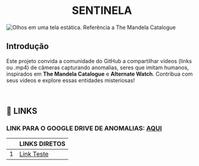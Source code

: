 <h1 align="center">SENTINELA</h1>

![Olhos em uma tela estática. Referência a The Mandela Catalogue](logoSentinela.jpeg)

## Introdução
Este projeto convida a comunidade do GitHub a compartilhar vídeos (links ou .mp4) de câmeras capturando anomalias, seres que imitam humanos, inspirados em **The Mandela Catalogue** e **Alternate Watch**. Contribua com seus vídeos e explore essas entidades misteriosas!

<br>

## 🔗 LINKS
### LINK PARA O GOOGLE DRIVE DE ANOMALIAS: [AQUI](https://drive.google.com/drive/folders/1FRIrX9UPrMVSomCDGlsqagUxaF3gdisI?usp=drive_link)


||LINKS DIRETOS|
|-----|-----|
|1|[Link Teste]()|